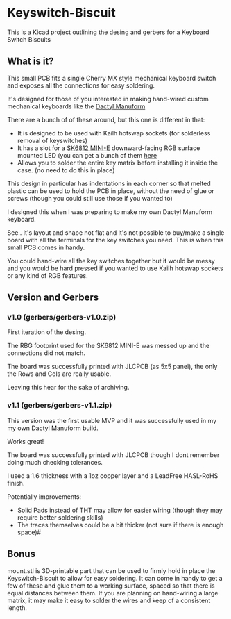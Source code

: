 # Keyswitch-Biscuit
This is a Kicad project outlining the desing and gerbers for a Keyboard Switch Biscuits

## What is it?

This small PCB fits a single Cherry MX style mechanical keyboard switch and exposes all the connections for easy soldering.

It's designed for those of you interested in making hand-wired custom mechanical keyboards like the [Dactyl Manuform](https://github.com/abstracthat/dactyl-manuform)

There are a bunch of of these around, but this one is different in that:

- It is designed to be used with Kailh hotswap sockets (for solderless removal of keyswitches)
- It has a slot for a [SK6812 MINI-E](https://hackaday.com/2020/01/28/new-part-day-sk6812-mini-e-a-hand-solderable-neopixel-compatible-led/) downward-facing RGB surface mounted LED (you can get a bunch of them [here](https://www.ebay.co.uk/itm/174769617449)
- Allows you to solder the entire key matrix before installing it inside the case. (no need to do this in place)

This design in particular has indentations in each corner so that melted plastic can be used to hold the PCB in place, without the need of glue or screws (though you could still use those if you wanted to)

I designed this when I was preparing to make my own Dactyl Manuform keyboard.

See.. it's layout and shape not flat and it's not possible to buy/make a single board with all the terminals for the key switches you need. This is when this small PCB comes in handy.

You could hand-wire all the key switches together but it would be messy and you would be hard pressed if you wanted to use Kailh hotswap sockets or any kind of RGB features.


## Version and Gerbers
### **v1.0** (gerbers/gerbers-v1.0.zip)

First iteration of the desing.

The RBG footprint used for the SK6812 MINI-E was messed up and the connections did not match.

The board was successfully printed with JLCPCB (as 5x5 panel), the only the Rows and Cols are really usable.

Leaving this hear for the sake of archiving.

### **v1.1** (gerbers/gerbers-v1.1.zip)

This version was the first usable MVP and it was successfully used in my my own Dactyl Manuform build.

Works great!

The board was successfully printed with JLCPCB though I dont remember doing much checking tolerances.

I used a 1.6 thickness with a 1oz copper layer and a LeadFree HASL-RoHS finish.

Potentially improvements:
    
 -  Solid Pads instead of THT may allow for easier wiring (though they may require better soldering skills)
 -  The traces themselves could be a bit thicker (not sure if there is enough space)#


## Bonus

mount.stl is 3D-printable part that can be used to firmly hold in place the Keyswitch-Biscuit to allow for easy soldering.
It can come in handy to get a few of these and glue them to a working surface, spaced so that there is equal distances between them.
If you are planning on hand-wiring a large matrix, it may make it easy to solder the wires and keep of a consistent length.
